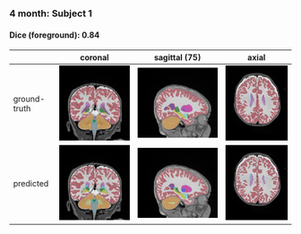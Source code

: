 ### 4 month: Subject 1
#### Dice (foreground): 0.84

|             | coronal     | sagittal (75) | axial
| ----------- | ----------- | ---- | --- 
| ground-truth      | ![](../../../../img/Task510/4mo/subject_01/coronal/ground_truth.jpg)        | ![](../../../../img/Task510/4mo/subject_01/sagittal/ground_truth.jpg) | ![](../../../../img/Task510/4mo/subject_01/axial/ground_truth.jpg)
| predicted   | ![](../../../../img/Task510/4mo/subject_01/coronal/inferred.jpg)        | ![](../../../../img/Task510/4mo/subject_01/sagittal/inferred.jpg) | ![](../../../../img/Task510/4mo/subject_01/axial/inferred.jpg)
